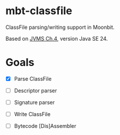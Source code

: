 # mbt-classfile

ClassFile parsing/writing support in Moonbit.

Based on [JVMS Ch.4](https://docs.oracle.com/javase/specs/jvms/se24/html/jvms-4.html#jvms-4.5), version Java SE 24.


# Goals
 - [x] Parse ClassFile
 - [ ] Descriptor parser
 - [ ] Signature parser
 - [ ] Write ClassFile
 - [ ] Bytecode \[Dis\]Assembler

 
